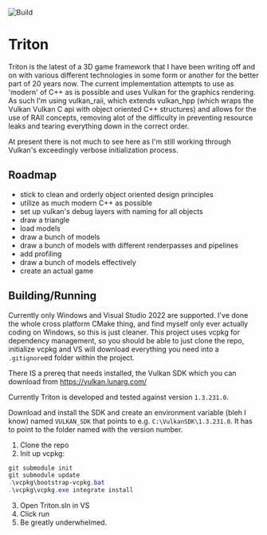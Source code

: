 ![Build](https://github.com/matt328/triton/actions/workflows/main.yml/badge.svg)

# Triton

Triton is the latest of a 3D game framework that I have been writing off and on with various different technologies
in some form or another for the better part of 20 years now.  The current implementation attempts to use as 
'modern' of C++ as is possible and uses Vulkan for the graphics rendering.  As such I'm using vulkan_raii, which
extends vulkan_hpp (which wraps the Vulkan Vulkan C api with object oriented C++ structures) and allows for the 
use of RAII concepts, removing alot of the difficulty in preventing resource leaks and tearing everything down
in the correct order.

At present there is not much to see here as I'm still working through Vulkan's exceedingly verbose initialization
process.

## Roadmap

- stick to clean and orderly object oriented design principles
- utilize as much modern C++ as possible
- set up vulkan's debug layers with naming for all objects
- draw a triangle
- load models
- draw a bunch of models
- draw a bunch of models with different renderpasses and pipelines
- add profiling
- draw a bunch of models effectively
- create an actual game

## Building/Running

Currently only Windows and Visual Studio 2022 are supported.  I've done the whole cross platform CMake thing, and 
find myself only ever actually coding on Windows, so this is just cleaner.  This project uses vcpkg for dependency
management, so you should be able to just clone the repo, initialize vcpkg and VS will download everything you need
into a `.gitignore`ed folder within the project.

There IS a prereq that needs installed, the Vulkan SDK which you can download from https://vulkan.lunarg.com/

Currently Triton is developed and tested against version `1.3.231.0`.

Download and install the SDK and create an environment variable (bleh I know) named `VULKAN_SDK` that points to e.g.
`C:\VulkanSDK\1.3.231.0`.  It has to point to the folder named with the version number.

1. Clone the repo
2. Init up vcpkg:
```PowerShell
git submodule init
git submodule update
.\vcpkg\bootstrap-vcpkg.bat
.\vcpkg\vcpkg.exe integrate install
```
3. Open Triton.sln in VS
4. Click run
5. Be greatly underwhelmed.
